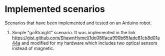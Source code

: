 # Implemented scenarios

Scenarios that have been implemented and tested on an Arduino robot.

1. Simple "goStraight" scenario. It was implemented in the link https://gist.github.com/ShawnHymel/1de08ffaca990b65fade81cb8d01a44a and modified for my hardware which includes two optical sensors instead of magnetic. 
